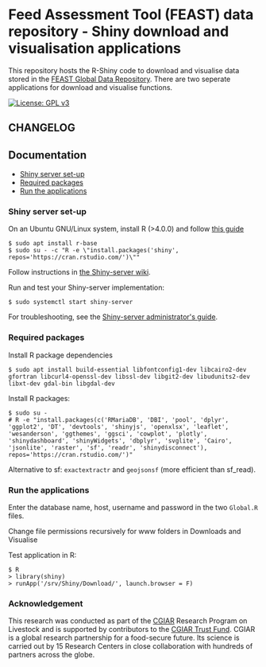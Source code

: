 # Feed Assessment Tool (FEAST) data repository - Shiny download and visualisation applications
This repository hosts the R-Shiny code to download and visualise data stored in the [FEAST Global Data Repository](https://feastdata.ilri.org/).
There are two seperate applications for download and visualise functions.

[![License: GPL v3](https://img.shields.io/badge/License-GPLv3-blue.svg)](https://www.gnu.org/licenses/gpl-3.0)

## CHANGELOG


## Documentation

* [Shiny server set-up](#shiny-server-set-up)
* [Required packages](#required-packages)
* [Run the applications](#run-the-applications)


### Shiny server set-up
On an Ubuntu GNU/Linux system, install R (>4.0.0) and follow [this guide](https://rstudio.com/products/shiny/download-server/ubuntu/)

```console
$ sudo apt install r-base
$ sudo su - -c "R -e \"install.packages('shiny', repos='https://cran.rstudio.com/')\""
```

Follow instructions in [the Shiny-server wiki](https://github.com/rstudio/shiny-server/wiki/Building-Shiny-Server-from-Source).

Run and test your Shiny-server implementation:

```console
$ sudo systemctl start shiny-server
```

For troubleshooting, see the [Shiny-server administrator's guide](https://docs.rstudio.com/shiny-server/).

### Required packages
Install R package dependencies

```console
$ sudo apt install build-essential libfontconfig1-dev libcairo2-dev gfortran libcurl4-openssl-dev libssl-dev libgit2-dev libudunits2-dev libxt-dev gdal-bin libgdal-dev
```

Install R packages:

```console
$ sudo su -
# R -e "install.packages(c('RMariaDB', 'DBI', 'pool', 'dplyr', 'ggplot2', 'DT', 'devtools', 'shinyjs', 'openxlsx', 'leaflet', 'wesanderson', 'ggthemes', 'ggsci', 'cowplot', 'plotly', 'shinydashboard', 'shinyWidgets', 'dbplyr', 'svglite', 'Cairo', 'jsonlite', 'raster', 'sf', 'readr', 'shinydisconnect'), repos='https://cran.rstudio.com/')"
```
Alternative to sf: `exactextractr` and `geojsonsf` (more efficient than sf_read). 


### Run the applications
Enter the database name, host, username and password in the two `Global.R` files.

Change file permissions recursively for www folders in Downloads and Visualise

Test application in R:

```console
$ R
> library(shiny)
> runApp('/srv/Shiny/Download/', launch.browser = F)
```

### Acknowledgement

This research was conducted as part of the [CGIAR](https://www.cgiar.org/) Research Program on Livestock and is supported by contributors to the [CGIAR Trust Fund](https://www.cgiar.org/funders/). CGIAR is a global research partnership for a food-secure future. Its science is carried out by 15 Research Centers in close collaboration with hundreds of partners across the globe.
